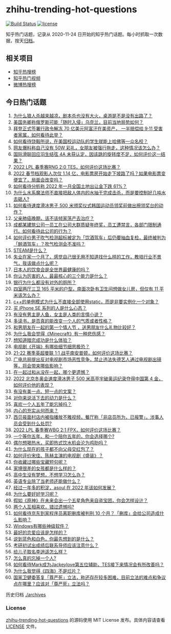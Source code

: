 # zhihu-trending-hot-questions

[![Build Status](https://github.com/justjavac/zhihu-trending-hot-questions/workflows/ci/badge.svg?branch=master)](https://github.com/justjavac/zhihu-trending-hot-questions/actions)
[![license](https://img.shields.io/github/license/justjavac/zhihu-trending-hot-questions)](https://github.com/justjavac/zhihu-trending-hot-questions/blob/master/LICENSE)

知乎热门话题，记录从 2020-11-24 日开始的知乎热门话题。每小时抓取一次数据，按天[归档](./archives)。

## 相关项目

- [知乎热搜榜](https://github.com/justjavac/zhihu-trending-top-search)
- [知乎热门视频](https://github.com/justjavac/zhihu-trending-hot-video)
- [微博热搜榜](https://github.com/justjavac/weibo-trending-hot-search)

## 今日热门话题

<!-- BEGIN -->
<!-- 最后更新时间 Sun Feb 13 2022 02:24:06 GMT+0800 (China Standard Time) -->

1. [为什么狼人杀越来越凉，剧本杀也没有大火，桌游是不是没有出路了？](https://www.zhihu.com/question/412234267)
1. [美国务卿称俄罗斯可能「随时入侵」乌克兰，目前当地局势如何？](https://www.zhihu.com/question/516100451)
1. [拜登正式签署行政令解冻 70 亿美元阿富汗在美资产， 一半赔偿给 9·11 受害者家属，如何看待此举？](https://www.zhihu.com/question/516106803)
1. [如何看待饶毅所说，在美国校运动队的学生就能上哈佛等一众名校？](https://www.zhihu.com/question/515562537)
1. [网友爆料称自己没有 50W 彩礼，女朋友被强行拖走，这种情况该怎么办？](https://www.zhihu.com/question/516097950)
1. [国际滑联回应羽生结弦 4A 未获认定，因该跳的旋转度不足，如何评价这一结果？](https://www.zhihu.com/question/516133019)
1. [2022 LPL 春季赛RNG 2:0 TES，如何评价这场比赛？](https://www.zhihu.com/question/516192452)
1. [2022 春节档观影人次仅 1.14 亿，电影票房开始走下坡路了吗？如果电影票变便宜了，局面会改变吗？](https://www.zhihu.com/question/515936722)
1. [如何看待分析称 2022 年一月全国土地出让金下跌 61%？](https://www.zhihu.com/question/515719550)
1. [为什么水系魔法师不直接把敌人体内的水抽干完成击杀，而是要控制好几吨水去砸人?](https://www.zhihu.com/question/511160529)
1. [如何看待速度滑冰男子 500 米颁奖仪式韩国运动员领奖前做出擦领奖台的动作？](https://www.zhihu.com/question/516198351)
1. [父亲肺癌晚期，该不该倾家荡产去治疗？](https://www.zhihu.com/question/446433748)
1. [成都某建筑公司一员工在公司大群质疑年终奖，员工遭禁言，各部门限制通行。如何看待此公司的行为？](https://www.zhihu.com/question/515974615)
1. [如何评价男子吹气检测超标被定为「饮酒驾车」后仍要抽血复检，最终被判为「醉酒驾车」？吹气检测会不准吗？](https://www.zhihu.com/question/516135752)
1. [STEAM是什么？](https://www.zhihu.com/question/511784868)
1. [失业在家一个月了，感觉自己很无用不知道找什么样的工作，教培行业不景气，我该做点什么呢？](https://www.zhihu.com/question/498996764)
1. [日本人的饮食会是全世界最健康的吗？](https://www.zhihu.com/question/422054066)
1. [你认为厉害的人，最最核心的三个能力是什么？](https://www.zhihu.com/question/515214154)
1. [银行为什么都没有对外的厕所？](https://www.zhihu.com/question/264251758)
1. [四室两厅三卫 165 平米的户型，南面次卧有卫生间想做女儿房，但仅有 11 平米该怎么办？](https://www.zhihu.com/question/515015236)
1. [c++的单例模式为什么不直接全部使用static，而是非要实例化一个对象？](https://www.zhihu.com/question/56527586)
1. [买 iPhone SE 系列的人是什么心态？](https://www.zhihu.com/question/515480201)
1. [有没有男主是人鱼，女主是人类的言情小说？](https://www.zhihu.com/question/386352477)
1. [多读书，是否真的能改变一个人的气质或者性格？](https://www.zhihu.com/question/514148836)
1. [和男朋友在一起的第一个情人节 ，送男朋友什么礼物比较好？](https://www.zhihu.com/question/311778493)
1. [为什么我会觉得《Minecraft》有一种悲伤感？](https://www.zhihu.com/question/435941371)
1. [想知道暗恋成功是什么体验？](https://www.zhihu.com/question/52786326)
1. [电视剧《开端》有哪些细节细思极恐？](https://www.zhihu.com/question/510965420)
1. [21-22 赛季英超曼联 1:1 战平南安普顿，如何评价这场比赛？](https://www.zhihu.com/question/516199076)
1. [广电总局提出反对电视剧市场恶性竞争，禁止违法失德艺人通过电视剧出镜等，将会带来哪些影响？](https://www.zhihu.com/question/515911536)
1. [在一起过和从没在一起，哪个更遗憾？](https://www.zhihu.com/question/512674103)
1. [2022 北京冬奥会速度滑冰男子 500 米高亭宇破奥运纪录夺得中国第 4 金，如何评价他的表现？](https://www.zhihu.com/question/516170249)
1. [有没有美一点、短一点的文案？](https://www.zhihu.com/question/514105972)
1. [对你来说活下去的动力是什么？](https://www.zhihu.com/question/513988387)
1. [喜欢一个人五年了能忘掉吗？](https://www.zhihu.com/question/515214240)
1. [内心的充实从何而来？](https://www.zhihu.com/question/64647085)
1. [西贝莜面村店内被指播放不雅视频，餐厅称「非店员所为，已报警」，涉事人员会受到什么处罚?](https://www.zhihu.com/question/515792068)
1. [2022 LPL 春季赛WBG 2:1 FPX，如何评价这场比赛？](https://www.zhihu.com/question/516166571)
1. [一个等你五年，和一个陪你五年的，你会选择哪个?](https://www.zhihu.com/question/510045642)
1. [偶尔想喝热水，买即热式饮水机会沦为鸡肋吗？](https://www.zhihu.com/question/515795003)
1. [为什么现在的孩子都不向父母交红包了？](https://www.zhihu.com/question/515840550)
1. [如何评价宋佳、陈赫主演的电视剧《盛装》？](https://www.zhihu.com/question/515056808)
1. [你收藏过哪些宝藏短句呢？](https://www.zhihu.com/question/502863332)
1. [家境很差的女孩都是什么样的？](https://www.zhihu.com/question/339811369)
1. [高中生没有梦想，不想学习怎么办？](https://www.zhihu.com/question/516156060)
1. [英语专业除了当老师还能做什么？](https://www.zhihu.com/question/448973842)
1. [经过一年多的积淀，asoul 在 2022 年该如何发展？](https://www.zhihu.com/question/514601991)
1. [为什么要好好学习呢？](https://www.zhihu.com/question/513264924)
1. [假如《原神》在未来会出一个五星角色来自盗宝团，你会怎样设计？](https://www.zhihu.com/question/516006988)
1. [两个人互相喜欢，错过遗憾吗?](https://www.zhihu.com/question/513360706)
1. [如何看待京东到家程序员离职删库被判刑 10 个月？「删库」会给公司造成什么影响？](https://www.zhihu.com/question/515982958)
1. [Windows有哪些神级软件？](https://www.zhihu.com/question/465494790)
1. [最好的恋爱应该是怎样的？](https://www.zhihu.com/question/443256355)
1. [说到蓝色和白色，你最先想到的是什么？](https://www.zhihu.com/question/514862699)
1. [考研初试出成绩后联系导师应该注意什么？](https://www.zhihu.com/question/515734321)
1. [给儿子取名李逍遥怎么样？](https://www.zhihu.com/question/473619773)
1. [怎么真的忘掉一个人?](https://www.zhihu.com/question/515020583)
1. [如何看待Mark成为Jackeylove第五位辅助，TES接下来情况会有所改善吗？](https://www.zhihu.com/question/515961720)
1. [为什么我觉得《四海》不是烂片？](https://www.zhihu.com/question/515136674)
1. [国家卫健委答复「尊严死」立法，称还存在较多困难，目前立法的难点和争议点在哪里？应该对「尊严死」立法吗？](https://www.zhihu.com/question/516109510)

<!-- END -->

历史归档 [./archives](./archives)

### License

[zhihu-trending-hot-questions](https://github.com/justjavac/zhihu-trending-hot-questions)
的源码使用 MIT License 发布。具体内容请查看 [LICENSE](./LICENSE) 文件。
